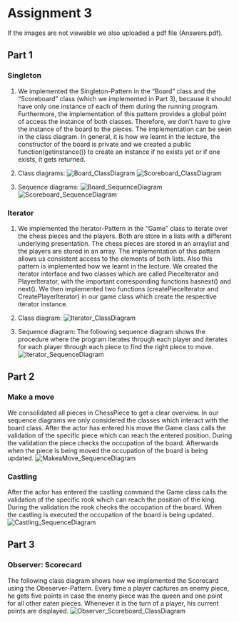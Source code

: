 
# Assignment 3
If the images are not viewable we also uploaded a pdf file (Answers.pdf).
## Part 1
### Singleton

1. We implemented the Singleton-Pattern in the “Board” class and the “Scoreboard” class (which we implemented in Part 3), 
because it should have only one instance of each of them during the running program. 
Furthermore, the implementation of this pattern provides a global point of access the instance of both classes. 
Therefore, we don’t have to give the instance of the board to the pieces. The implementation can be seen in the class diagram. In general, it is how we learnt in the lecture, the constructor of the board is private and we created a public function(getinstance()) to create an instance if no exists yet or if one exists, it gets returned.

2. Class diagrams:
![Board_ClassDiagram](./img/singleton_classdiagram_board.JPG)
![Scoreboard_ClassDiagram](./img/singleton_classdiagram_scoreboard.JPG)

3. Sequence diagrams:
![Board_SequenceDiagram](./img/singleton_sequencediagram_board.JPG)
![Scoreboard_SequenceDiagram](./img/singleton_sequencediagram_scoreboard.JPG)

### Iterator

1. We implemented the Iterator-Pattern in the “Game” class to iterate over the chess pieces and the players.
Both are store in a lists with a different underlying presentation. The chess pieces are stored in an arraylist and the players are stored in an array.
The implementation of this pattern allows us consistent access to the elements of both lists.
Also this pattern is implemented how we learnt in the lecture. We created the iterator interface and two classes which are called PieceIterator and PlayerIterator, with the important corresponding functions hasnext() and next(). We then implemented two functions (createPieceIterator and CreatePlayerIterator) in our game class which create the respective iterator instance.

2. Class diagram:
![Iterator_ClassDiagram](./img/iterator_classdiagram.JPG)

3. Sequence diagram:
The following sequence diagram shows the procedure where the program iterates through each player and iterates for each player through each piece to find the right piece to move.
![Iterator_SequenceDiagram](./img/iterator_sequencediagram.JPG)

## Part 2
### Make a move
We consolidated all pieces in ChessPiece to get a clear overview. In our sequence diagrams we only considered the classes which interact with the board class.
After the actor has entered his move the Game class calls the validation of the specific piece which can reach the entered position. During the validation the piece checks the occupation of the board. Afterwards when the piece is being moved the occupation of the board is being updated.
![MakeaMove_SequenceDiagram](./img/sequencediagram_makeamove.JPG)

### Castling
After the actor has entered the castling command the Game class calls the validation of the specific rook which can reach the position of the king. During the validation the rook checks the occupation of the board. When the castling is executed the occupation of the board is being updated.
![Castling_SequenceDiagram](./img/sequencediagram_castling.JPG)

## Part 3
### Observer: Scorecard
The following class diagram shows how we implemented the Scorecard using the Obeserver-Pattern. Every time a player captures an enemy piece, he gets five points in case the enemy piece was the queen and one point for all other eaten pieces. Whenever it is the turn of a player, his current points are displayed.
![Observer_Scoreboard_ClassDiagram](./img/observer_classdiagram_scoreboard.JPG)








